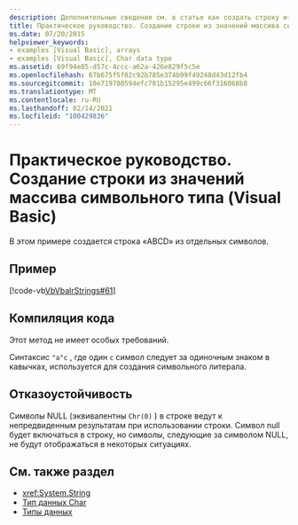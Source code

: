 ```yaml
---
description: Дополнительные сведения см. в статье как создать строку из массива значений типа char (Visual Basic)
title: Практическое руководство. Создание строки из значений массива символьного типа
ms.date: 07/20/2015
helpviewer_keywords:
- examples [Visual Basic], arrays
- examples [Visual Basic], Char data type
ms.assetid: 69f94e85-d57c-4ccc-a62a-426e829f5c5e
ms.openlocfilehash: 67b675f5f02c92b785e374b99f49248d43d12fb4
ms.sourcegitcommit: 10e719780594efc781b15295e499c66f316068b8
ms.translationtype: MT
ms.contentlocale: ru-RU
ms.lasthandoff: 02/14/2021
ms.locfileid: "100429836"
---
```

# <a name="how-to-create-a-string-from-an-array-of-char-values-visual-basic"></a>Практическое руководство. Создание строки из значений массива символьного типа (Visual Basic)

В этом примере создается строка «ABCD» из отдельных символов.  
  
## <a name="example"></a>Пример  

 [!code-vb[VbVbalrStrings#61](~/samples/snippets/visualbasic/VS_Snippets_VBCSharp/VbVbalrStrings/VB/Class2.vb#61)]  
  
## <a name="compile-the-code"></a>Компиляция кода  

 Этот метод не имеет особых требований.  
  
 Синтаксис `"a"c` , где один `c` символ следует за одиночным знаком в кавычках, используется для создания символьного литерала.  
  
## <a name="robust-programming"></a>Отказоустойчивость  

 Символы NULL (эквивалентны `Chr(0)` ) в строке ведут к непредвиденным результатам при использовании строки. Символ null будет включаться в строку, но символы, следующие за символом NULL, не будут отображаться в некоторых ситуациях.  
  
## <a name="see-also"></a>См. также раздел

- <xref:System.String>
- [Тип данных Char](../../../language-reference/data-types/char-data-type.md)
- [Типы данных](../data-types/index.md)
